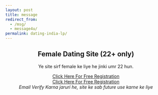 ```yaml
---
layout: post
title: message
redirect_from:
  - /msg/
  - message4u/
permalink: dating-india-lp/
---
```


<center>
<div class="jumbotron">
  <h2>Female Dating Site (22+ only)</h2>
 <p> Ye site sirf female ke liye he jinki umr 22 hun. <br/>

 <section class="main col col-lg-2 visible-xs">
  <a class="btn btn-primary btn-lg" href="http://nbeatrk.com/mt/y224x2c484s233t224q2u234/" role="button" rel="nofollow"> Click Here For Free Registration </a><br/></section>
  
<section class="main col col-lg-2 visible-md visible-lg">
<a class="btn btn-primary btn-lg" href="http://cldlr.com/?a=29307&c=90125&s1=" role="button" rel="nofollow"> Click Here For Free Registration</a><br/>
</section>
    <i>Email Verify Karna jaruri he, site ke sab future use karne ke liye</i><br/>
    
</p>
 </center>
</div>
